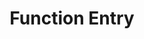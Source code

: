 ---
title: Function Entry
layout: DemoLayout
sidebar: false
navbar: false
pageClass: customDemoPage
pie: "@pie-element/function-entry@3.0.3"
model:
    id: '1'
    element: function-entry
    showFormattingHelp: true
    equation: 3x+2
    feedback:
      correct:
        type: default
        default: Correct
      incorrect:
        type: default
        default: Incorrect
---